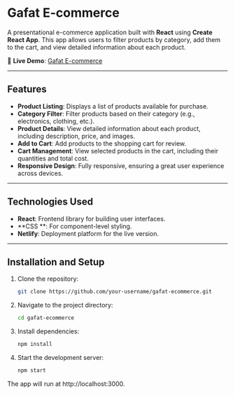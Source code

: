 # Gafat E-commerce

A presentational e-commerce application built with **React** using **Create React App**. This app allows users to filter products by category, add them to the cart, and view detailed information about each product.

🔗 **Live Demo**: [Gafat E-commerce](https://gafat-e-commerce.netlify.app/)

---

## Features

- **Product Listing**: Displays a list of products available for purchase.
- **Category Filter**: Filter products based on their category (e.g., electronics, clothing, etc.).
- **Product Details**: View detailed information about each product, including description, price, and images.
- **Add to Cart**: Add products to the shopping cart for review.
- **Cart Management**: View selected products in the cart, including their quantities and total cost.
- **Responsive Design**: Fully responsive, ensuring a great user experience across devices.

---

## Technologies Used

- **React**: Frontend library for building user interfaces.
- **CSS **: For component-level styling.
- **Netlify**: Deployment platform for the live version.

---

## Installation and Setup

1. Clone the repository:

   ```bash
   git clone https://github.com/your-username/gafat-ecommerce.git
    ```
2. Navigate to the project directory:

   ```bash
   cd gafat-ecommerce
    ```
3. Install dependencies:
      ```bash
   npm install
    ```
4. Start the development server:
      ```bash
   npm start
    ```
The app will run at http://localhost:3000.
